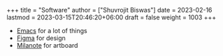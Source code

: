 +++
title = "Software"
author = ["Shuvrojit Biswas"]
date = 2023-02-16
lastmod = 2023-03-15T20:46:20+06:00
draft = false
weight = 1003
+++

-   [Emacs](https://www.gnu.org/software/emacs/) for a lot of things
-   [Figma](https://figma.com) for design
-   [Milanote](https://milanote.com) for artboard
